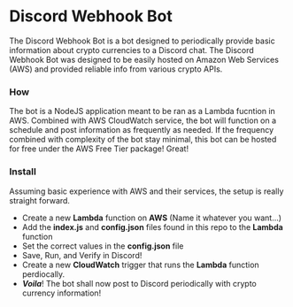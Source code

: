 # Discord Webhook Bot

The Discord Webhook Bot is a bot designed to periodically provide basic information about crypto currencies to a Discord chat. The Discord Webhook Bot was designed to be easily hosted on Amazon Web Services (AWS) and provided reliable info from various crypto APIs.

### How

The bot is a NodeJS application meant to be ran as a Lambda fucntion in AWS. Combined with AWS CloudWatch service, the bot will function on a schedule and post information as frequently as needed. If the frequency combined with complexity of the bot stay minimal, this bot can be hosted for free under the AWS Free Tier package! Great!

### Install

Assuming basic experience with AWS and their services, the setup is really straight forward.

* Create a new **Lambda** function on **AWS**  (Name it whatever you want...)
* Add the **index.js** and **config.json** files found in this repo to the **Lambda** function
* Set the correct values in the **config.json** file
* Save, Run, and Verify in Discord!
* Create a new **CloudWatch** trigger that runs the **Lambda** function perdiocally.
* **_Voila_**! The bot shall now post to Discord periodically with crypto currency information!
